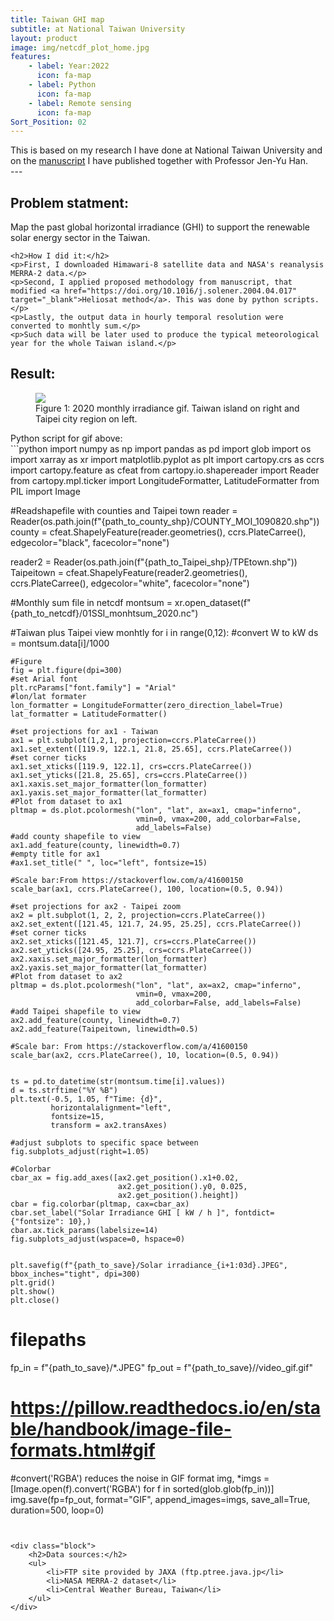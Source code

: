 ```yaml
---
title: Taiwan GHI map
subtitle: at National Taiwan University
layout: product
image: img/netcdf_plot_home.jpg
features:
    - label: Year:2022
      icon: fa-map
    - label: Python
      icon: fa-map
    - label: Remote sensing
      icon: fa-map
Sort_Position: 02
---
```

<div class="content">
This is based on my research I have done at National Taiwan University and on the <a href="https://doi.org/10.1016/j.renene.2022.01.027" target="_blank">manuscript</a> I have published together with Professor Jen-Yu Han. 
</div>
---
<div class="content">
	<h2>Problem statment:</h2>
	<p>Map the past global horizontal irradiance (GHI) to support the renewable solar energy sector in the Taiwan.</p>
	
	<h2>How I did it:</h2>
	<p>First, I downloaded Himawari-8 satellite data and NASA's reanalysis MERRA-2 data.</p>
	<p>Second, I applied proposed methodology from manuscript, that modified <a href="https://doi.org/10.1016/j.solener.2004.04.017" target="_blank">Heliosat method</a>. This was done by python scripts.</p>
	<p>Lastly, the output data in hourly temporal resolution were converted to monhtly sum.</p>
	<p>Such data will be later used to produce the typical meteorological year for the whole Taiwan island.</p>
</div>

<div class="content">
	<h2>Result:</h2>
	<figure class="image is-320x240">
		<img src="img/netcdf_plot.gif">
			<figcaption>
				Figure 1: 2020 monthly irradiance gif. Taiwan island on right and Taipei city region on left.
		</figcaption>
	</figure>
</div>
<div class="block">
Python script for gif above:
</div>
```python
import numpy as np
import pandas as pd
import glob
import os
import xarray as xr
import matplotlib.pyplot as plt
import cartopy.crs as ccrs
import cartopy.feature as cfeat
from cartopy.io.shapereader import Reader
from cartopy.mpl.ticker import LongitudeFormatter, LatitudeFormatter
from PIL import Image

#Readshapefile with counties and Taipei town
reader = Reader(os.path.join(f"{path_to_county_shp}/COUNTY_MOI_1090820.shp"))
county = cfeat.ShapelyFeature(reader.geometries(), ccrs.PlateCarree(), 
                              edgecolor="black", facecolor="none")

reader2 = Reader(os.path.join(f"{path_to_Taipei_shp}/TPEtown.shp"))
Taipeitown = cfeat.ShapelyFeature(reader2.geometries(), ccrs.PlateCarree(), 
                                  edgecolor="white", facecolor="none")

#Monthly sum file in netcdf
montsum = xr.open_dataset(f"{path_to_netcdf}/01SSI_monhtsum_2020.nc")

#Taiwan plus Taipei view monhtly
for i in range(0,12):
    #convert W to kW
    ds = montsum.data[i]/1000
    
    #Figure 
    fig = plt.figure(dpi=300)
    #set Arial font
    plt.rcParams["font.family"] = "Arial"
    #lon/lat formater 
    lon_formatter = LongitudeFormatter(zero_direction_label=True)
    lat_formatter = LatitudeFormatter()

    #set projections for ax1 - Taiwan
    ax1 = plt.subplot(1,2,1, projection=ccrs.PlateCarree())
    ax1.set_extent([119.9, 122.1, 21.8, 25.65], ccrs.PlateCarree())
    #set corner ticks
    ax1.set_xticks([119.9, 122.1], crs=ccrs.PlateCarree())
    ax1.set_yticks([21.8, 25.65], crs=ccrs.PlateCarree())
    ax1.xaxis.set_major_formatter(lon_formatter)
    ax1.yaxis.set_major_formatter(lat_formatter)
    #Plot from dataset to ax1
    pltmap = ds.plot.pcolormesh("lon", "lat", ax=ax1, cmap="inferno", 
                                vmin=0, vmax=200, add_colorbar=False, 
                                add_labels=False)
    #add county shapefile to view
    ax1.add_feature(county, linewidth=0.7)
    #empty title for ax1
    #ax1.set_title(" ", loc="left", fontsize=15)
    
    #Scale bar:From https://stackoverflow.com/a/41600150
    scale_bar(ax1, ccrs.PlateCarree(), 100, location=(0.5, 0.94)) 
    
    #set projections for ax2 - Taipei zoom
    ax2 = plt.subplot(1, 2, 2, projection=ccrs.PlateCarree())
    ax2.set_extent([121.45, 121.7, 24.95, 25.25], ccrs.PlateCarree())
    #set corner ticks
    ax2.set_xticks([121.45, 121.7], crs=ccrs.PlateCarree())
    ax2.set_yticks([24.95, 25.25], crs=ccrs.PlateCarree())
    ax2.xaxis.set_major_formatter(lon_formatter)
    ax2.yaxis.set_major_formatter(lat_formatter)
    #Plot from dataset to ax2
    pltmap = ds.plot.pcolormesh("lon", "lat", ax=ax2, cmap="inferno", 
                                vmin=0, vmax=200, 
                                add_colorbar=False, add_labels=False)
    #add Taipei shapefile to view
    ax2.add_feature(county, linewidth=0.7)
    ax2.add_feature(Taipeitown, linewidth=0.5)
    
    #Scale bar: From https://stackoverflow.com/a/41600150
    scale_bar(ax2, ccrs.PlateCarree(), 10, location=(0.5, 0.94)) 
    
    
    ts = pd.to_datetime(str(montsum.time[i].values)) 
    d = ts.strftime("%Y %B")
    plt.text(-0.5, 1.05, f"Time: {d}",
             horizontalalignment="left",
             fontsize=15,
             transform = ax2.transAxes)
    
    #adjust subplots to specific space between
    fig.subplots_adjust(right=1.05)
    
    #Colorbar 
    cbar_ax = fig.add_axes([ax2.get_position().x1+0.02, 
                            ax2.get_position().y0, 0.025, 
                            ax2.get_position().height])
    cbar = fig.colorbar(pltmap, cax=cbar_ax)
    cbar.set_label("Solar Irradiance GHI [ kW / h ]", fontdict={"fontsize": 10},)
    cbar.ax.tick_params(labelsize=14) 
    fig.subplots_adjust(wspace=0, hspace=0)
    
    
    plt.savefig(f"{path_to_save}/Solar irradiance_{i+1:03d}.JPEG", bbox_inches="tight", dpi=300)
    plt.grid()
    plt.show()
    plt.close()

# filepaths
fp_in = f"{path_to_save}/*.JPEG"
fp_out = f"{path_to_save}//video_gif.gif"

# https://pillow.readthedocs.io/en/stable/handbook/image-file-formats.html#gif
#convert('RGBA') reduces the noise in GIF format
img, *imgs = [Image.open(f).convert('RGBA') for f in sorted(glob.glob(fp_in))]
img.save(fp=fp_out, format="GIF", append_images=imgs,
         save_all=True, duration=500, loop=0)
```


<div class="block">
	<h2>Data sources:</h2>
	<ul>
		<li>FTP site provided by JAXA (ftp.ptree.java.jp</li>
		<li>NASA MERRA-2 dataset</li>
		<li>Central Weather Bureau, Taiwan</li>
	</ul>
</div>
